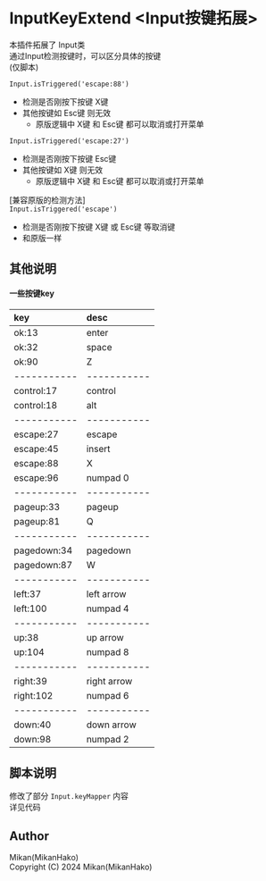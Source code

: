 # InputKeyExtend <Input按键拓展>

本插件拓展了 Input类  
通过Input检测按键时，可以区分具体的按键  
(仅脚本)  

`Input.isTriggered('escape:88')`  
+ 检测是否刚按下按键 X键
+ 其他按键如 Esc键 则无效
  - 原版逻辑中 X键 和 Esc键 都可以取消或打开菜单

`Input.isTriggered('escape:27')`  
+ 检测是否刚按下按键 Esc键
+ 其他按键如 X键 则无效
  - 原版逻辑中 X键 和 Esc键 都可以取消或打开菜单

[兼容原版的检测方法]  
`Input.isTriggered('escape')`  
+ 检测是否刚按下按键 X键 或 Esc键 等取消键
+ 和原版一样


## 其他说明

#### 一些按键key

| key         | desc        |
| :---------- | :---------- |
| ok:13       | enter       |
| ok:32       | space       |
| ok:90       | Z           |
| ----------- | ----------- |
| control:17  | control     |
| control:18  | alt         |
| ----------- | ----------- |
| escape:27   | escape      |
| escape:45   | insert      |
| escape:88   | X           |
| escape:96   | numpad 0    |
| ----------- | ----------- |
| pageup:33   | pageup      |
| pageup:81   | Q           |
| ----------- | ----------- |
| pagedown:34 | pagedown    |
| pagedown:87 | W           |
| ----------- | ----------- |
| left:37     | left arrow  |
| left:100    | numpad 4    |
| ----------- | ----------- |
| up:38       | up arrow    |
| up:104      | numpad 8    |
| ----------- | ----------- |
| right:39    | right arrow |
| right:102   | numpad 6    |
| ----------- | ----------- |
| down:40     | down arrow  |
| down:98     | numpad 2    |


## 脚本说明

修改了部分 `Input.keyMapper` 内容  
详见代码  


## Author
Mikan(MikanHako)  
Copyright (C) 2024 Mikan(MikanHako)  

